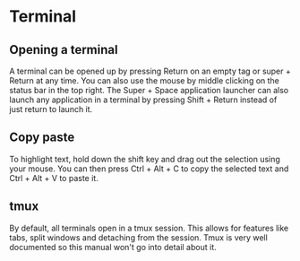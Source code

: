 # Terminal

## Opening a terminal

A terminal can be opened up by pressing Return on an empty tag or super + Return at any time. 
You can also use the mouse by middle clicking on the status bar in the top right. 
The Super + Space application launcher can also launch any application in a terminal by pressing Shift + Return instead of just return to launch it. 

## Copy paste

To highlight text, hold down the shift key and drag out the selection using your mouse. 
You can then press Ctrl + Alt + C to copy the selected text and Ctrl + Alt + V to paste it. 

## tmux
By default, all terminals open in a tmux session. This allows for features like tabs, split windows and detaching from the session. 
Tmux is very well documented so this manual won't go into detail about it. 
